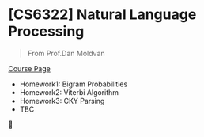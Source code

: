 # [CS6322] Natural Language Processing
> From Prof.Dan Moldvan

[Course Page](http://www.hlt.utdallas.edu/~moldovan/CS6320.17S/cs6320.html)

- Homework1: Bigram Probabilities
- Homework2: Viterbi Algorithm
- Homework3: CKY Parsing
- TBC

:full_moon_with_face:
